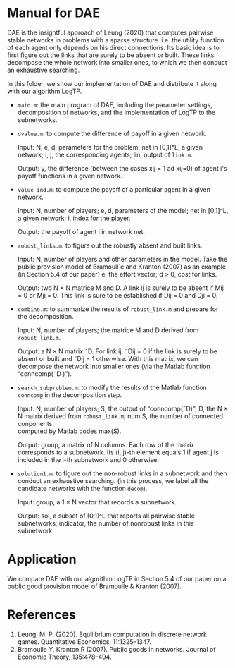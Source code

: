# Manual for DAE
DAE is the insightful approach of Leung (2020) that computes pairwise stable networks in problems with a sparse structure.
i.e. the utility function of each agent only depends on his direct connections. 
Its basic idea is to first figure out the links that are surely to be absent or built. These links decompose the whole network into smaller ones, to which we then conduct an exhaustive searching.

In this folder, we show our implementation of DAE and distribute it along with our algorithm LogTP.

- `main.m`: the main program of DAE, including the parameter settings, decomposition
of networks, and the implementation of LogTP to the subnetworks.

- `dvalue.m`: to compute the difference of payoff in a given network.
 
   Input: N, e, d, parameters for the problem; net in [0,1]^L, a given
  network; i, j, the corresponding agents; lin, output of `link.m`.
  
  Output: y, the difference (between the cases xij = 1 ad xij=0) of agent i's payoff functions in a given network.

- `value_ind.m`: to compute the payoff of a particular agent in a given
 network.

  Input: N, number of players; e, d, parameters of the model; net in
  [0,1]^L, a given network; i, index for the player.
 
  Output: the payoff of agent i in network net.

- `robust_links.m`: to figure out the robustly absent and built links.
  
  Input: N, number of players and other parameters in the model. Take the public provision model of Bramoull´e and
  Kranton (2007) as an example. (in Section 5.4 of our paper) e, the effort
  vector; d > 0, cost for links.
  
  Output: two N × N matrice M and D. A link ij is surely to be absent if
  Mij = 0 or Mji = 0. This link is sure to be established if Dij = 0 and Dji = 0.
  
- `combine.m`: to summarize the results of `robust_link.m` and prepare for the
  decomposition.
  
  Input: N, number of players; the matrice M and D derived from `robust_link.m`.
  
  Output: a N × N matrix ˜D. For link ij, ˜Dij = 0 if the link is surely to be absent
  or built and ˜Dij = 1 otherwise. With this matrix, we can decompose the network
  into smaller ones (via the Matlab function “conncomp(˜D )”).
  
- `search_subproblem.m`: to modify the results of the Matlab function `conncomp`
  in the decomposition step.

  Input: N, number of players; S, the output of “conncomp(˜D)”; D, the N × N matrix derived from `robust_link.m`; num S, the number of connected conponents       
  computed by Matlab codes max(S).
  
  Output: group, a matrix of N columns. Each row of the matrix corresponds to
  a subnetwork. Its (i, j)-th element equals 1 if agent j is included in the i-th
  subnetwork and 0 otherwise.
  
- `solution1.m`: to figure out the non-robust links in a subnetwork and then conduct an exhaustive searching. (in this process, we label all the candidate networks with the function `decom`).
  
  Input: group, a 1 × N vector that records a subnetwork.

  Output: sol, a subset of [0,1]^L that reports all pairwise stable subnetworks; indicator, the number of nonrobust
  links in this subnetwork.


# Application
We compare DAE with our algorithm LogTP in Section 5.4 of our paper on a public good provision model of Bramoulle & Kranton (2007).

# References
1. Leung, M. P. (2020). Equilibrium computation in discrete network games. Quantitative Economics, 11:1325–1347.
2. Bramoulle Y, Kranton R (2007). Public goods in networks. Journal of Economic Theory, 135:478–494.
